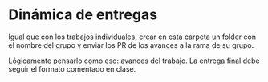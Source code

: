# Dinámica de entregas

Igual que con los trabajos individuales, crear en esta carpeta un folder con el nombre del grupo y enviar los PR de los avances a la rama de su grupo.

Lógicamente pensarlo como eso: avances del trabajo. La entrega final debe seguir el formato comentado en clase.